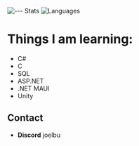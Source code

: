 ![--- Stats](https://github-readme-stats.vercel.app/api?username=joelbu537&theme=vue-dark&show_icons=true&hide_border=true&count_private=true)
![Languages](https://github-readme-stats.vercel.app/api/top-langs/?username=joelbu537&theme=vue-dark&show_icons=true&hide_border=true&layout=normal)
# Things I am learning:
- C#
- C
- SQL
- ASP.NET
- .NET MAUI
- Unity

## Contact
- **Discord**  joelbu
